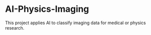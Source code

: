 # AI-Physics-Imaging
This project applies AI to classify imaging data for medical or physics research.
